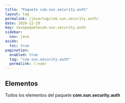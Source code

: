 ```yaml
---
title: "Paquete com.sun.security.auth"
layout: tag
permalink: /java/tag/com.sun.security.auth/
date: 2020-12-29
key: Javapaquetecom.sun.security.auth
sidebar: 
  nav: java
aside: 
  toc: true
pagination: 
  enabled: true
  tag: "com.sun.security.auth"
  permalink: /:num/
---
```


<h2>Elementos</h2>
Todos los elementos del paquete <strong>com.sun.security.auth</strong>
